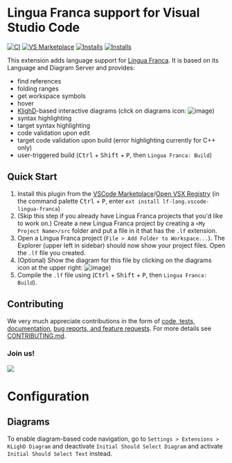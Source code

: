 # Lingua Franca support for Visual Studio Code
[![CI](https://github.com/lf-lang/vscode-lingua-franca/actions/workflows/ci.yml/badge.svg)](https://github.com/lf-lang/vscode-lingua-franca/actions/workflows/ci.yml)
[![VS Marketplace](https://vsmarketplacebadge.apphb.com/version/lf-lang.vscode-lingua-franca.svg)](https://marketplace.visualstudio.com/items?itemName=lf-lang.vscode-lingua-franca)
[![Installs](https://vsmarketplacebadge.apphb.com/installs/lf-lang.vscode-lingua-franca.svg)](https://marketplace.visualstudio.com/items?itemName=lf-lang.vscode-lingua-franca)
[![Installs](https://vsmarketplacebadge.apphb.com/rating-short/lf-lang.vscode-lingua-franca.svg)](https://marketplace.visualstudio.com/items?itemName=lf-lang.vscode-lingua-franca)

This extension adds language support for [Lingua Franca](https://repo.lf-lang.org/). It is based on its Language and Diagram Server and provides:
* find references
* folding ranges
* get workspace symbols
* hover
* [KlighD](https://github.com/kieler/KLighD)-based interactive diagrams (click on diagrams icon: ![image](https://user-images.githubusercontent.com/33707478/130875545-ad78a9b7-a07b-4eb9-be59-f6c758cc816b.png))
* syntax highlighting
* target syntax highlighting
* code validation upon edit
* target code validation upon build (error highlighting currently for C++ only)
* user-triggered build (<kbd>Ctrl</kbd> + <kbd>Shift</kbd> + <kbd>P</kbd>, then `Lingua Franca: Build`) 

## Quick Start
 1. Install this plugin from the [VSCode
    Marketplace](https://marketplace.visualstudio.com/items?itemName=lf-lang.vscode-lingua-franca)/[Open VSX Registry](https://open-vsx.org/extension/lf-lang/vscode-lingua-franca)
    (in the command palette <kbd>Ctrl</kbd> + <kbd>P</kbd>, enter `ext install lf-lang.vscode-lingua-franca`)
 2. (Skip this step if you already have Lingua Franca projects that you'd like
    to work on.) Create a new Lingua Franca project by creating a `<My Project
    Name>/src` folder and put a file in it that has the `.lf` extension.
 3. Open a Lingua Franca project (`File > Add Folder to Workspace...`). The Explorer (upper left in sidebar) should now show your project files. Open the `.lf` file you created.
 4. (Optional) Show the diagram for this file by clicking on the diagrams icon at the upper right: ![image](https://user-images.githubusercontent.com/33707478/130875545-ad78a9b7-a07b-4eb9-be59-f6c758cc816b.png))
 5. Compile the `.lf` file using (<kbd>Ctrl</kbd> + <kbd>Shift</kbd> + <kbd>P</kbd>, then `Lingua Franca: Build`).

## Contributing
We very much appreciate contributions in the form of 
[code, tests, documentation](https://github.com/lf-lang/vscode-lingua-franca/pulls), [bug reports, and feature requests](https://github.com/lf-lang/vscode-lingua-franca/issues). 
For more details see 
[CONTRIBUTING.md](https://github.com/lf-lang/vscode-lingua-franca/blob/main/CONTRIBUTING.md).

### Join us!
<a href="https://github.com/lf-lang/vscode-lingua-franca/graphs/contributors">
  <img src="https://contrib.rocks/image?repo=lf-lang/vscode-lingua-franca" />
</a>

# Configuration
## Diagrams
To enable diagram-based code navigation, go to `Settings > Extensions > KLighD
Diagram` and deactivate `Initial Should Select Diagram` and activate `Initial
Should Select Text` instead.
